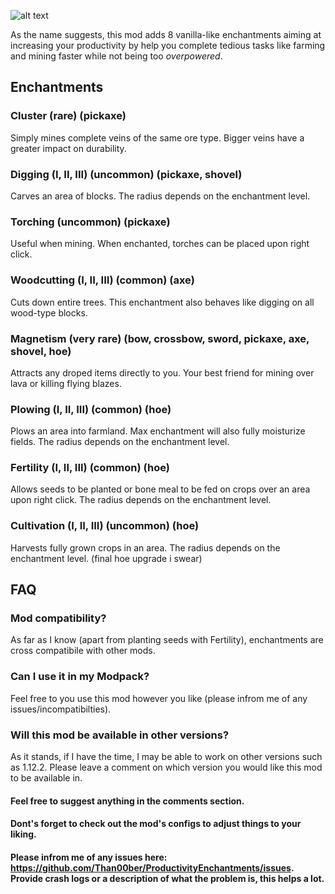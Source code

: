 
![alt text](https://github.com/noahgreff/ProductivityEnchantments/blob/master/Asset%202.png)

As the name suggests, this mod adds 8 vanilla-like enchantments aiming at increasing your productivity by help you complete tedious tasks like farming and mining faster while not being too _overpowered_. 

Enchantments
------------------

### Cluster (rare) (pickaxe)

Simply mines complete veins of the same ore type. Bigger veins have a greater impact on durability. 

### Digging (I, II, III) (uncommon) (pickaxe, shovel)

Carves an area of blocks. The radius depends on the enchantment level.

### Torching (uncommon) (pickaxe)

Useful when mining. When enchanted, torches can be placed upon right click. 

### Woodcutting (I, II, III) (common) (axe)

Cuts down entire trees. This enchantment also behaves like digging on all wood-type blocks.

### Magnetism (very rare) (bow, crossbow, sword, pickaxe, axe, shovel, hoe)

Attracts any droped items directly to you. Your best friend for mining over lava or killing flying blazes.

### Plowing (I, II, III) (common) (hoe)

Plows an area into farmland. Max enchantment will also fully moisturize fields. The radius depends on the enchantment level.

### Fertility (I, II, III) (common) (hoe)

Allows seeds to be planted or bone meal to be fed on crops over an area upon right click. The radius depends on the enchantment level.

### Cultivation (I, II, III) (uncommon) (hoe)

Harvests fully grown crops in an area. The radius depends on the enchantment level. (final hoe upgrade i swear)

## FAQ

### Mod compatibility?

As far as I know (apart from planting seeds with Fertility), enchantments are cross compatibile with other mods.

### Can I use it in my Modpack?

Feel free to you use this mod however you like (please infrom me of any issues/incompatibilties).

### Will this mod be available in other versions?

As it stands, if I have the time, I may be able to work on other versions such as 1.12.2. Please leave a comment on which version you would like this mod to be available in.

#### Feel free to suggest anything in the comments section.

#### Dont's forget to check out the mod's configs to adjust things to your liking.

#### Please infrom me of any issues here: https://github.com/Than00ber/ProductivityEnchantments/issues. Provide crash logs or a description of what the problem is, this helps a lot. 
